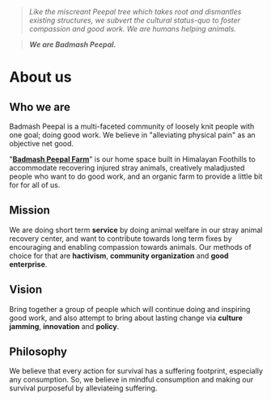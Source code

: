 <!--
Title: About us
-->

><i>Like the miscreant Peepal tree which takes root and dismantles existing structures, we subvert the cultural status-quo to foster compassion and good work. We are humans helping animals.</i>

>****<i>We are Badmash Peepal.</i>****

<!-- ![](/images/siteheader.jpg) -->
<div class="fb-video" data-href="https://www.facebook.com/badmashpeepal/videos/1599743853685951/" data-width="600" data-show-text="false" data-allowfullscreen="true">
</div>

About us
======

## Who we are

Badmash Peepal is a multi-faceted community of loosely knit people with one goal; doing good work.  We believe in "alleviating physical pain" as an objective net good. 

"**[Badmash Peepal Farm]( /?p=farm)**" is our home space built in Himalayan Foothills to accommodate recovering injured stray animals, creatively maladjusted people who want to do good work, and an organic farm to provide a little bit for for all of us.

## Mission

We are doing short term **service** by doing animal welfare in our stray animal recovery center, and want to contribute towards long term fixes by encouraging and enabling compassion towards animals. Our methods of choice for that are **hactivism**, **community organization** and **good enterprise**.  

## Vision

Bring together a group of people which will continue doing and inspiring good work, and also attempt to bring about lasting change via **culture jamming**, **innovation** and **policy**.

## Philosophy

We believe that every action for survival has a suffering footprint, especially any consumption. So, we believe in mindful consumption and making our survival purposeful by alleviateing suffering. 


<!--
History

Mission: increase compassion towards animals, inreasing adoptions and reducing abandonement

-->
